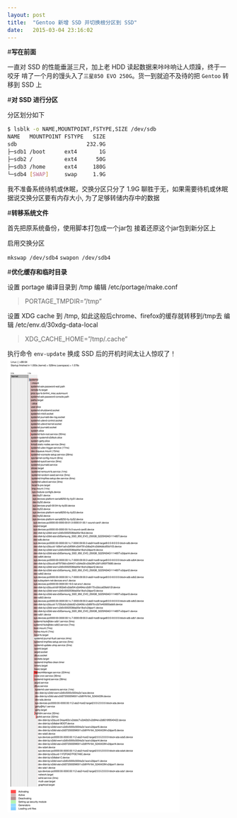 ```yaml
---
layout: post
title:  "Gentoo 新增 SSD 并切换根分区到 SSD"
date:   2015-03-04 23:16:02
---
```

#**写在前面**

一直对 SSD 的性能垂涎三尺，加上老 HDD 读起数据来咔咔响让人烦躁，终于一咬牙
啃了一个月的馒头入了`三星850 EVO 250G`。货一到就迫不及待的把 `Gentoo` 转移到 SSD 上

#**对 SSD 进行分区**


分区划分如下

```bash
$ lsblk -o NAME,MOUNTPOINT,FSTYPE,SIZE /dev/sdb
NAME   MOUNTPOINT FSTYPE   SIZE
sdb                      232.9G
├─sdb1 /boot      ext4       1G
├─sdb2 /          ext4      50G
├─sdb3 /home      ext4     180G
└─sdb4 [SWAP]     swap     1.9G
```

我不准备系统待机或休眠，交换分区只分了 1.9G 聊胜于无，如果需要待机或休眠据说交换分区要有内存大小,
为了足够转储内存中的数据

#**转移系统文件**

首先把原系统备份，使用脚本打包成一个jar包
接着还原这个jar包到新分区上

启用交换分区

`mkswap /dev/sdb4`
`swapon /dev/sdb4`

#**优化缓存和临时目录**

设置 portage 编译目录到 /tmp
编辑 /etc/portage/make.conf
>PORTAGE_TMPDIR=”/tmp”

设置 XDG cache 到 /tmp, 如此这般后chrome、firefox的缓存就转移到/tmp去
编辑 /etc/env.d/30xdg-data-local
>XDG_CACHE_HOME=”/tmp/.cache”

执行命令 `env-update`
换成 SSD 后的开机时间太让人惊叹了！
![boot][bootplot]

[bootplot]:     /public/img/bootplot.svg
